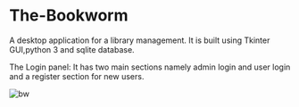 # The-Bookworm
A desktop application for a library management.
It is built using Tkinter GUI,python 3 and sqlite database.

The Login panel:
It has two main sections namely admin login and user login and a register section for new users.

![bw](https://user-images.githubusercontent.com/46229364/56847378-91923600-68f7-11e9-87c8-5dc73b2b4c50.PNG)



